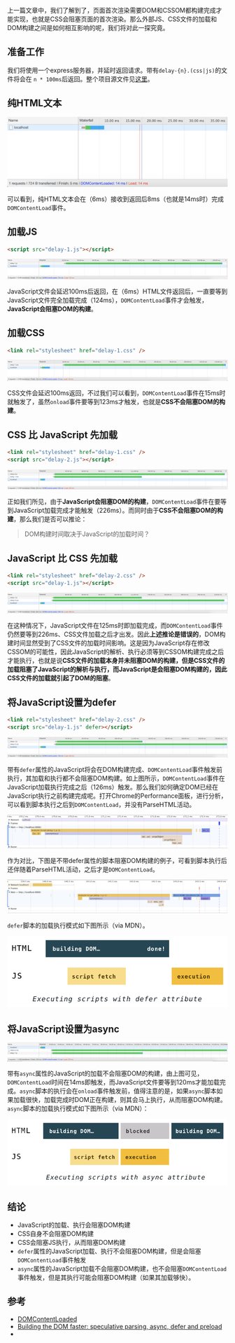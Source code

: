上一篇文章中，我们了解到了，页面首次渲染需要DOM和CSSOM都构建完成才能实现，也就是CSS会阻塞页面的首次渲染。那么外部JS、CSS文件的加载和DOM构建之间是如何相互影响的呢，我们将对此一探究竟。

## 准备工作

我们将使用一个express服务器，并延时返回请求。带有`delay-{n}.(css|js)`的文件将会在 `n * 100ms`后返回。整个项目源文件见[这里](https://github.com/clumsyme/page-loading)。

## 纯HTML文本

![纯html](https://raw.githubusercontent.com/clumsyme/blogs/master/imgs/page-load/raw-html.png)

可以看到，纯HTML文本会在（6ms）接收到返回后8ms（也就是14ms时）完成`DOMContentLoad`事件。

## 加载JS

```html
<script src="delay-1.js"></script>
```

![js-delay.png](https://raw.githubusercontent.com/clumsyme/blogs/master/imgs/page-load/js-delay.png)

JavaScript文件会延迟100ms后返回，在（6ms）HTML文件返回后，一直要等到JavaScript文件完全加载完成（124ms），`DOMContentLoad`事件才会触发，**JavaScript会阻塞DOM的构建**。

## 加载CSS

```html
<link rel="stylesheet" href="delay-1.css" />
```

![css-delay.png](https://raw.githubusercontent.com/clumsyme/blogs/master/imgs/page-load/css-delay.png)

CSS文件会延迟100ms返回，不过我们可以看到，`DOMContentLoad`事件在15ms时就触发了，虽然`onload`事件要等到123ms才触发，也就是**CSS不会阻塞DOM的构建**。

## CSS 比 JavaScript 先加载

```html
<link rel="stylesheet" href="delay-1.css" />
<script src="delay-2.js"></script>
```

![css-faster.png](https://raw.githubusercontent.com/clumsyme/blogs/master/imgs/page-load/css-faster.png)

正如我们所见，由于**JavaScript会阻塞DOM的构建**，`DOMContentLoad`事件在要等到JavaScript加载完成才能触发（226ms）。而同时由于**CSS不会阻塞DOM的构建**，那么我们是否可以推论：

> DOM构建时间取决于JavaScript的加载时间？

## JavaScript 比 CSS 先加载

```html
<link rel="stylesheet" href="delay-2.css" />
<script src="delay-1.js"></script>
```

![js-faster.png](https://raw.githubusercontent.com/clumsyme/blogs/master/imgs/page-load/js-faster.png)

在这种情况下，JavaScript文件在125ms时即加载完成，而`DOMContentLoad`事件仍然要等到226ms、CSS文件加载之后才出发。因此**上述推论是错误的**，DOM构建时间显然受到了CSS文件的加载时间影响。这是因为JavaScript存在修改CSSOM的可能性，因此JavaScript的解析、执行必须等到CSSOM构建完成之后才能执行，也就是说**CSS文件的加载本身并未阻塞DOM的构建，但是CSS文件的加载阻塞了JavaScript的解析与执行，而JavaScript是会阻塞DOM构建的，因此CSS文件的加载就引起了DOM的阻塞**。

## 将JavaScript设置为defer

```html
<link rel="stylesheet" href="delay-2.css" />
<script src="delay-1.js" defer></script>
```

![defer.png](https://raw.githubusercontent.com/clumsyme/blogs/master/imgs/page-load/defer.png)

带有`defer`属性的JavaScript将会在DOM构建完成、`DOMContentLoad`事件触发前执行，其加载和执行都不会阻塞DOM构建。如上图所示，`DOMContentLoad`事件在JavaScript加载执行完成之后（126ms）触发。那么我们如何确定DOM已经在JavaScript执行之前构建完成呢。打开Chrome的Performance面板，进行分析，可以看到脚本执行之后到`DOMContentLoad`，并没有ParseHTML活动。

![defer-p.png](https://raw.githubusercontent.com/clumsyme/blogs/master/imgs/page-load/defer-p.png)

作为对比，下图是不带defer属性的脚本阻塞DOM构建的例子，可看到脚本执行后还伴随着ParseHTML活动，之后才是`DOMContentLoad`。

![normal-p.png](https://raw.githubusercontent.com/clumsyme/blogs/master/imgs/page-load/normal-p.png)

`defer`脚本的加载执行模式如下图所示（via MDN）。

![defer-modal.png](https://raw.githubusercontent.com/clumsyme/blogs/master/imgs/page-load/defer-modal.png)

## 将JavaScript设置为async

![async.png](https://raw.githubusercontent.com/clumsyme/blogs/master/imgs/page-load/async.png)

带有`async`属性的JavaScript的加载不会阻塞DOM的构建，由上图可见，`DOMContentLoad`时间在14ms即触发，而JavaScript文件要等到120ms才能加载完成。`async`脚本的执行会在`onload`事件触发前，值得注意的是，如果`async`脚本如果加载很快，加载完成时DOM正在构建，则其会马上执行，从而阻塞DOM构建。
`async`脚本的加载执行模式如下图所示（via MDN）：

![async-modal.png](https://raw.githubusercontent.com/clumsyme/blogs/master/imgs/page-load/async-modal.png)

## 结论

- JavaScript的加载、执行会阻塞DOM构建
- CSS自身不会阻塞DOM构建
- CSS会阻塞JS执行，从而阻塞DOM构建
- `defer`属性的JavaScript加载、执行不会阻塞DOM构建，但是会阻塞`DOMContentLoad`事件触发
- `async`属性的JavaScript加载不会阻塞DOM构建，也不会阻塞`DOMContentLoad`事件触发，但是其执行可能会阻塞DOM构建（如果其加载够快）。

## 参考

- [DOMContentLoaded](https://developer.mozilla.org/en-US/docs/Web/Events/DOMContentLoaded)
- [Building the DOM faster: speculative parsing, async, defer and preload](https://hacks.mozilla.org/2017/09/building-the-dom-faster-speculative-parsing-async-defer-and-preload/)
- [<script>: The Script element](https://developer.mozilla.org/en-US/docs/Web/HTML/Element/script)